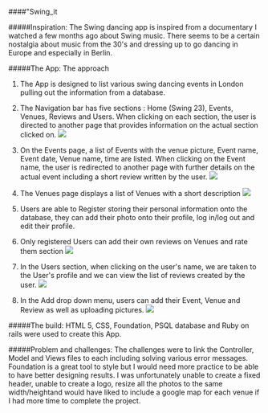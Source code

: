 
####"Swing_it

#####Inspiration: 
The Swing dancing app is inspired from a documentary I watched a few months ago about Swing music. There seems to be a certain nostalgia about music from the 30's and dressing up to go dancing in Europe and especially in Berlin. 

#####The App: 
The approach 
1. The App is designed to list various swing dancing events in London pulling out the information from a database. 

2. The Navigation bar has five sections : Home (Swing 23), Events, Venues, Reviews and Users. When clicking on each section, the user is directed to another page that provides information on the actual section clicked on. 
![](./desktop/homepage.png)

3. On the Events page, a list of Events with the venue picture, Event name, Event date, Venue name, time are listed. When clicking on the Event name, the user is redirected to another page with further details on the actual event including a short review written by the user. 
![](./desktop/events.png)

4. The Venues page displays a list of Venues with a short description
![](./desktop/venues.png)

3. Users are able to Register storing their personal information onto the database, they can add their photo onto their profile, log in/log out and edit their profile. 
4. Only registered Users can add their own reviews on Venues and rate them section
![](./desktop/signup.png)

5. In the Users section, when clicking on the user's name, we are taken to the User's profile and we can view the list of reviews created by the user.
![](./desktop/pics.png)

6. In the Add drop down menu, users can add their Event, Venue and Review as well as uploading pictures. 
![](./desktop/reviews.png)



#####The build:
HTML 5, CSS, Foundation, PSQL database and Ruby on rails were used to create this App.

#####Problem and challenges:
The challenges were to link the Controller, Model and Views files to each including solving various error messages. Foundation is a great tool to style but I would need more practice to be able to have better designing results. I was unfortunately unable to create a fixed header, unable to create a logo, resize all the photos to the same width/heightand would have liked to include a google map for each venue if I had more time to complete the project. 